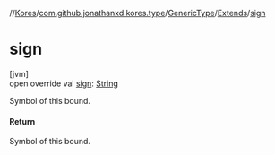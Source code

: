 //[Kores](../../../../index.md)/[com.github.jonathanxd.kores.type](../../index.md)/[GenericType](../index.md)/[Extends](index.md)/[sign](sign.md)

# sign

[jvm]\
open override val [sign](sign.md): [String](https://kotlinlang.org/api/latest/jvm/stdlib/kotlin/-string/index.html)

Symbol of this bound.

#### Return

Symbol of this bound.
